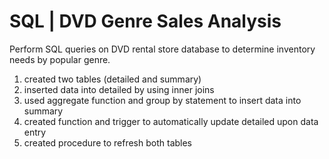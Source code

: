 # SQL | DVD Genre Sales Analysis
Perform SQL queries on DVD rental store database to determine inventory needs by popular genre.

1. created two tables (detailed and summary)
2. inserted data into detailed by using inner joins
3. used aggregate function and group by statement to insert data into summary 
4. created function and trigger to automatically update detailed upon data entry
5. created procedure to refresh both tables

